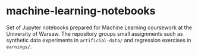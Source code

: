 # machine-learning-notebooks

Set of Jupyter notebooks prepared for Machine Learning coursework at the University of Warsaw. The repository groups small assignments such as synthetic data experiments in `artificial-data/` and regression exercises in `earnings/`.
